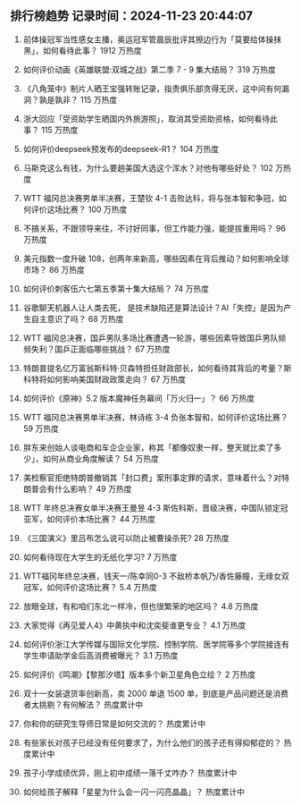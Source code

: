 
## 排行榜趋势 记录时间：2024-11-23 20:44:07
  
  1. 前体操冠军当性感女主播，奥运冠军管晨辰批评其擦边行为「莫要给体操抹黑」，如何看待此事？ 1912 万热度
    
  2. 如何评价动画《英雄联盟:双城之战》第二季 7 - 9 集大结局？ 319 万热度
    
  3. 《八角笼中》制片人晒王宝强转账记录，指责俱乐部贪得无厌，这中间有何漏洞？孰是孰非？ 115 万热度
    
  4. 浙大回应「受资助学生晒国内外旅游照」，取消其受资助资格，如何看待此事？ 115 万热度
    
  5. 如何评价deepseek预发布的deepseek-R1？ 104 万热度
    
  6. 马斯克这么有钱，为什么要趟美国大选这个浑水？对他有哪些好处？ 102 万热度
    
  7. WTT 福冈总决赛男单半决赛，王楚钦 4-1 击败达科，将与张本智和争冠，如何评价这场比赛？ 100 万热度
    
  8. 不搞关系，不跟领导来往，不讨好同事，但工作能力强，能提拔重用吗？ 96 万热度
    
  9. 美元指数一度升破 108，创两年来新高，哪些因素在背后推动？如何影响全球市场？ 86 万热度
    
  10. 如何评价刺客伍六七第五季第十集大结局？ 74 万热度
    
  11. 谷歌聊天机器人让人类去死， 是技术缺陷还是算法设计？AI「失控」是因为产生自主意识了吗？ 68 万热度
    
  12. WTT 福冈总决赛，国乒男队多场比赛遭遇一轮游，哪些因素导致国乒男队频频失利？国乒正面临哪些挑战？ 67 万热度
    
  13. 特朗普提名亿万富翁斯科特·贝森特担任财政部长，如何看待其背后的考量？斯科特将如何影响美国财政政策走向？ 67 万热度
    
  14. 如何评价《原神》5.2 版本魔神任务幕间「万火归一」？ 66 万热度
    
  15. WTT 福冈总决赛男单半决赛，林诗栋 3-4 负张本智和，如何评价这场比赛？ 59 万热度
    
  16. 胖东来创始人谈电商和车企企业家，称其「都像奴隶一样，整天就比卖了多少」，如何从商业角度解读？ 54 万热度
    
  17. 美检察官拒绝特朗普撤销其「封口费」案刑事定罪的请求，意味着什么？对特朗普会有什么影响？ 49 万热度
    
  18. WTT 年终总决赛女单半决赛王曼昱 4-3 斯佐科斯，晋级决赛，中国队锁定冠亚军，如何评价本场比赛？ 44 万热度
    
  19. 《三国演义》里吕布怎么说可以防止被曹操杀死? 28 万热度
    
  20. 如何看待现在大学生的无纸化学习? 7 万热度
    
  21. WTT福冈年终总决赛，钱天一/陈幸同0-3 不敌桥本帆乃/香佐藤瞳，无缘女双冠军，如何评价这场比赛？ 5.4 万热度
    
  22. 放眼全球，有和咱们东北一样冷，但也很繁荣的地区吗？ 4.8 万热度
    
  23. 大家觉得《再见爱人4》中黄执中和沈奕斐谁更专业？ 4.1 万热度
    
  24. 如何评价浙江大学传媒与国际文化学院、控制学院、医学院等多个学院接连有学生申请助学金后高消费被曝光？ 3.1 万热度
    
  25. 如何评价《鸣潮》【黎那汐塔】版本多个新卫星角色立绘？ 2 万热度
    
  26. 双十一女装退货率创新高，卖 2000 单退 1500 单，到底是产品问题还是消费者太挑剔？有何解法？ 热度累计中
    
  27. 你和你的研究生导师日常是如何交流的？ 热度累计中
    
  28. 有些家长对孩子已经没有任何要求了，为什么他们的孩子还有得抑郁症的？ 热度累计中
    
  29. 孩子小学成绩优异，刚上初中成绩一落千丈咋办？ 热度累计中
    
  30. 如何给孩子解释「星星为什么会一闪一闪亮晶晶」？ 热度累计中
    